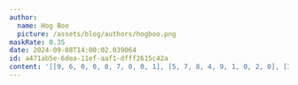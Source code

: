 ```yaml
---
author:
  name: Hog Boo
  picture: /assets/blog/authors/hogboo.png
maskRate: 0.35
date: 2024-09-08T14:00:02.039064
id: a471ab5e-6dea-11ef-aaf1-dfff2615c42a
content: '[[9, 6, 0, 0, 0, 7, 0, 0, 1], [5, 7, 8, 4, 9, 1, 0, 2, 0], [3, 1, 4, 0, 0, 5, 9, 8, 7], [2, 9, 0, 5, 7, 6, 4, 1, 0], [0, 8, 6, 0, 1, 0, 7, 0, 0], [0, 5, 1, 0, 3, 4, 0, 9, 2], [0, 0, 7, 1, 2, 9, 8, 0, 3], [1, 3, 5, 0, 4, 8, 0, 0, 9], [8, 0, 9, 6, 5, 3, 1, 0, 0]]'
---
```

